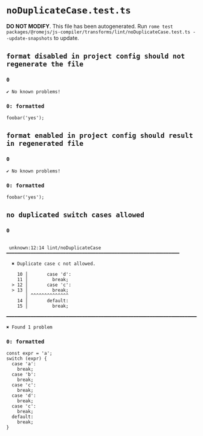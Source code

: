 # `noDuplicateCase.test.ts`

**DO NOT MODIFY**. This file has been autogenerated. Run `rome test packages/@romejs/js-compiler/transforms/lint/noDuplicateCase.test.ts --update-snapshots` to update.

## `format disabled in project config should not regenerate the file`

### `0`

```
✔ No known problems!

```

### `0: formatted`

```
foobar('yes');

```

## `format enabled in project config should result in regenerated file`

### `0`

```
✔ No known problems!

```

### `0: formatted`

```
foobar('yes');

```

## `no duplicated switch cases allowed`

### `0`

```

 unknown:12:14 lint/noDuplicateCase ━━━━━━━━━━━━━━━━━━━━━━━━━━━━━━━━━━━━━━━━━━━━━━━━━━━━━━━━━━━━━━━━

  ✖ Duplicate case c not allowed.

    10 │       case 'd':
    11 │         break;
  > 12 │       case 'c':
  > 13 │         break;
       │ ^^^^^^^^^^^^^^ 
    14 │       default:
    15 │         break;

━━━━━━━━━━━━━━━━━━━━━━━━━━━━━━━━━━━━━━━━━━━━━━━━━━━━━━━━━━━━━━━━━━━━━━━━━━━━━━━━━━━━━━━━━━━━━━━━━━━━

✖ Found 1 problem

```

### `0: formatted`

```
const expr = 'a';
switch (expr) {
  case 'a':
    break;
  case 'b':
    break;
  case 'c':
    break;
  case 'd':
    break;
  case 'c':
    break;
  default:
    break;
}

```
